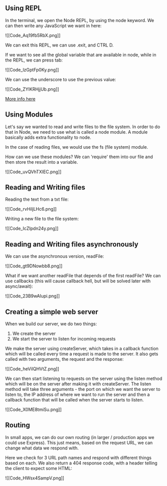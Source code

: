 ## Using REPL

In the terminal, we open the Node REPL, by using the node keyword. We can then write any JavaScript we want in here:

![[Code_Aq19fb5RbX.png]]

We can exit this REPL, we can use .exit, and CTRL D.

If we want to see all the global variable that are available in node, while in the REPL, we can press tab:

![[Code_lzGptFp0Ky.png]]

We can use the underscore to use the previous value:

![[Code_ZYIKRHjjUb.png]]

[More info here]()

## Using Modules

Let's say we wanted to read and write files to the file system. In order to do that in Node, we need to use what is called a node module. A module basically adds extra functionality to node.

In the case of reading files, we would use the fs (file system) module.

How can we use these modules? We can 'require' them into our file and then store the result into a variable.

![[Code_uvQVhTXIEC.png]]

## Reading and Writing files

Reading the text from a txt file: 

![[Code_rvHiljLHc6.png]]

Writing a new file to the file system: 

![[Code_IcZIpdn24y.png]]

## Reading and Writing files asynchronously 

We can use the asynchronous version, readFile:

![[Code_gt9DNowbb8.png]]

What if we want another readFile that depends of the first readFile? We can use callbacks (this will cause callback hell, but will be solved later with async/await):

![[Code_23B9wAIupi.png]]

## Creating a simple web server

When we build our server, we do two things:
1) We create the server
2) We start the server to listen for incoming requests

We make the server using createServer, which takes in a callback function which will be called every time a request is made to the server. It also gets called with two arguments, the request and the response:

![[Code_heViIQHVtZ.png]]

We can then start listening to requests on the server using the listen method which will be on the server after making it with createServer. The listen method will take three arguments - the port on which we want the server to listen to, the IP address of where we want to run the server and then a callback function that will be called when the server starts to listen.

![[Code_X0ME8tmiSu.png]]

## Routing

In small apps, we can do our own routing (in larger / production apps we could use Express). This just means, based on the request URL, we can change what data we respond with.

Here we check for 3 URL path names and respond with different things based on each.  We also return a 404 response code, with a header telling the client to expect some HTML:

![[Code_HWsx4SampV.png]]

